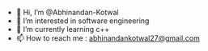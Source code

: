 - 👋 Hi, I’m @Abhinandan-Kotwal
- 👀 I’m interested in software engineering
- 🌱 I’m currently learning c++
- 📫 How to reach me : abhinandankotwal27@gmail.com

<!---
Abhinandan-Kotwal/Abhinandan-Kotwal is a ✨ special ✨ repository because its `README.md` (this file) appears on your GitHub profile.
You can click the Preview link to take a look at your changes.
--->
